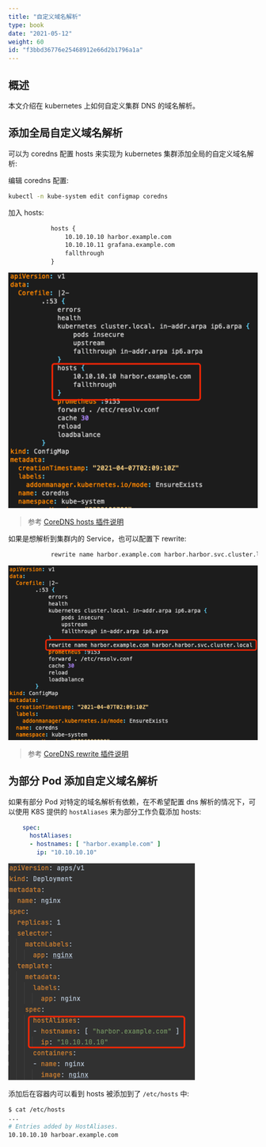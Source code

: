 ```yaml
---
title: "自定义域名解析"
type: book
date: "2021-05-12"
weight: 60
id: "f3bbd36776e25468912e66d2b1796a1a"
---
```


## 概述

本文介绍在 kubernetes 上如何自定义集群 DNS 的域名解析。

## 添加全局自定义域名解析

可以为 coredns 配置 hosts 来实现为 kubernetes 集群添加全局的自定义域名解析:

编辑 coredns 配置:

```bash
kubectl -n kube-system edit configmap coredns
```

加入 hosts:

```txt
            hosts {
                10.10.10.10 harbor.example.com
                10.10.10.11 grafana.example.com
                fallthrough
            }
```

![](1.png)

> 参考 [CoreDNS hosts 插件说明](https://coredns.io/plugins/hosts/)

如果是想解析到集群内的 Service，也可以配置下 rewrite:

```txt
            rewrite name harbor.example.com harbor.harbor.svc.cluster.local
```

![](2.png)

> 参考 [CoreDNS rewrite 插件说明](https://coredns.io/plugins/rewrite/)

## 为部分 Pod 添加自定义域名解析

如果有部分 Pod 对特定的域名解析有依赖，在不希望配置 dns 解析的情况下，可以使用 K8S 提供的 `hostAliases` 来为部分工作负载添加 hosts:

```yaml
    spec:
      hostAliases:
      - hostnames: [ "harbor.example.com" ]
        ip: "10.10.10.10"
```

![](3.png)

添加后在容器内可以看到 hosts 被添加到了 `/etc/hosts` 中:

```bash
$ cat /etc/hosts
...
# Entries added by HostAliases.
10.10.10.10	harboar.example.com
```